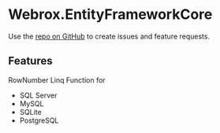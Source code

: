 # Webrox.EntityFrameworkCore

Use the [repo on GitHub](https://github.com/PawelGerr/Webrox.EntityFrameworkCore) to create issues and feature requests.

## Features

RowNumber Linq Function for 

- SQL Server
- MySQL
- SQLite
- PostgreSQL